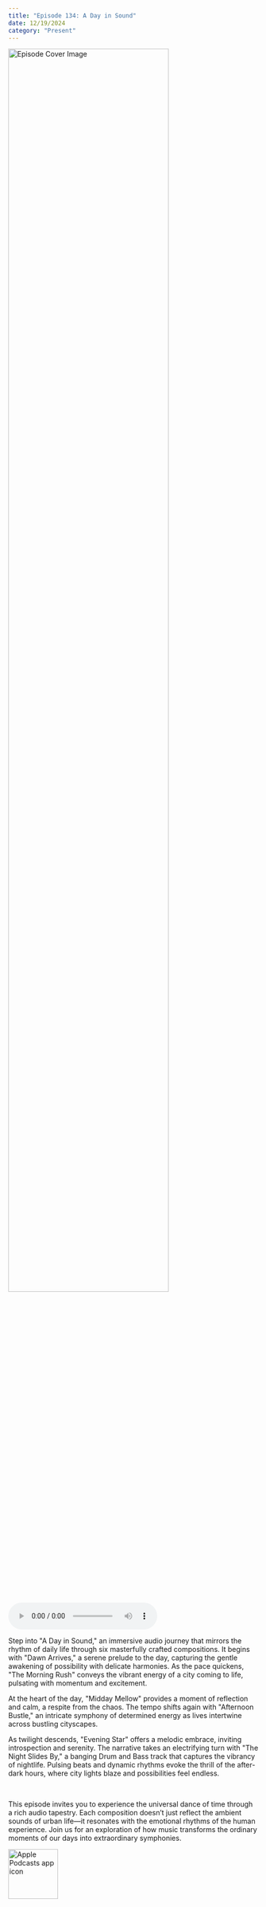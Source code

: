 ```yaml
---
title: "Episode 134: A Day in Sound"
date: 12/19/2024
category: "Present"
---
```

<img src="https://artwork.captivate.fm/a8cb33ad-fc05-4cb8-b3d4-d23aff8c36d6/FStZ6IV-JLTHnGScUNmFtjFc.jpg" alt="Episode Cover Image" width=80%/>
<audio controls>
  <source src="https://podcasts.captivate.fm/media/088b4331-ff59-4f04-9dc1-97bf0e61aefc/Episode-134.mp3" type="audio/mpeg">
  Your browser does not support the audio element.
</audio>

<p>Step into "A Day in Sound," an immersive audio journey that mirrors the rhythm of daily life through six masterfully crafted compositions. It begins with "Dawn Arrives," a serene prelude to the day, capturing the gentle awakening of possibility with delicate harmonies. As the pace quickens, "The Morning Rush" conveys the vibrant energy of a city coming to life, pulsating with momentum and excitement.</p><p>At the heart of the day, "Midday Mellow" provides a moment of reflection and calm, a respite from the chaos. The tempo shifts again with "Afternoon Bustle," an intricate symphony of determined energy as lives intertwine across bustling cityscapes.</p><p>As twilight descends, "Evening Star" offers a melodic embrace, inviting introspection and serenity. The narrative takes an electrifying turn with "The Night Slides By," a banging Drum and Bass track that captures the vibrancy of nightlife. Pulsing beats and dynamic rhythms evoke the thrill of the after-dark hours, where city lights blaze and possibilities feel endless.</p><p><br></p><p>This episode invites you to experience the universal dance of time through a rich audio tapestry. Each composition doesn’t just reflect the ambient sounds of urban life—it resonates with the emotional rhythms of the human experience. Join us for an exploration of how music transforms the ordinary moments of our days into extraordinary symphonies.</p>

<a href="https://podcasts.apple.com/us/podcast/living-room-music/id1608791560?tscg=30200&itsct=podcast_box_appicon&ls=1&mttnsubad=1608791560" style="display: inline-block;"><img src="https://toolbox.marketingtools.apple.com/api/v2/badges/app-icon-podcasts/standard/en-us" alt="Apple Podcasts app icon" style="width: 100px; height: 100px; vertical-align: middle; object-fit: contain;" /></a>
    
